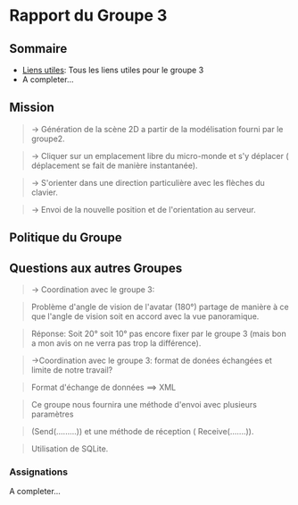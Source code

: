# Rapport du Groupe 3 #

## Sommaire ##
  * [Liens utiles](Groupe3Liens.md): Tous les liens utiles pour le groupe 3
  * A completer...

## Mission ##

> -> Génération de la scène 2D a partir de la modélisation fourni par le groupe2.

> -> Cliquer sur un emplacement libre du micro-monde et s'y déplacer ( déplacement se fait de manière instantanée).

> -> S'orienter dans une direction particulière avec les flèches du clavier.

> -> Envoi de la nouvelle position et de l'orientation au serveur.

## Politique du Groupe ##
## Questions aux autres Groupes ##

> -> Coordination avec le groupe 3:

> Problème d'angle de vision de l'avatar (180°) partage de  manière à ce que 			   l'angle de vision soit en accord avec la vue panoramique.

> Réponse: Soit 20° soit 10° pas encore fixer par le groupe 3 (mais bon a mon avis on ne       verra pas trop la différence).

> ->Coordination avec le groupe 3: format de donées échangées et limite de notre travail?

> Format d'échange de données ==> XML

> Ce groupe nous fournira une méthode d'envoi avec plusieurs paramètres

> (Send(.........))  et une méthode de réception ( Receive(.......)).

> Utilisation de SQLite.



### Assignations ###
A completer...